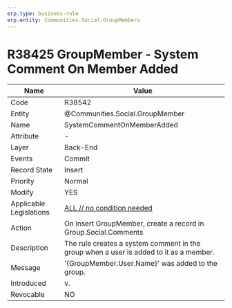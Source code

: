 ```yaml
---
erp.type: business-rule
erp.entity: Communities.Social.GroupMembers 
---
```


# R38425 GroupMember - System Comment On Member Added

| Name | Value |
| ---- | ----- |
| Code | R38542 |
| Entity | @Communities.Social.GroupMember |
| Name | SystemCommentOnMemberAdded |
| Attribute | - |
| Layer | Back-End |
| Events | Commit|
| Record State| Insert|
| Priority | Normal |
| Modify | YES |
| Applicable Legislations | [ALL // no condition needed](xref:applicable-legislations) |
| Action | On insert GroupMember, create a record in Group.Social.Comments |
| Description| The rule creates a system comment in the group when a user is added to it as a member.|
| Message | '{GroupMember.User.Name}' was added to the group.|
| Introduced |v.|
| Revocable | NO |
